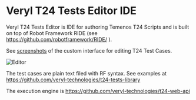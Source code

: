 # Veryl T24 Tests Editor IDE

Veryl T24 Tests Editor is IDE for authoring Temenos T24 Scripts and is built on top of Robot Framework RIDE (see https://github.com/robotframework/RIDE/ ). 

See [screenshots](https://veryl-technologies.github.io/website/product.htm) of the custom interface for editing T24 Test Cases.

![Editor](http://veryl.eu/images/veryl/07Verify.png)

The test cases are plain text filed with RF syntax. See examples at https://github.com/veryl-technologies/t24-tests-library 

The execution engine is https://github.com/veryl-technologies/t24-web-api



